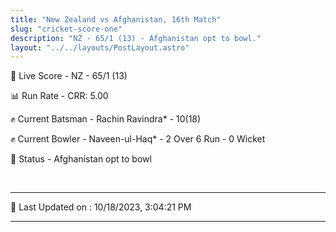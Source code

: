 ```yaml
---
title: "New Zealand vs Afghanistan, 16th Match"
slug: "cricket-score-one"
description: "NZ - 65/1 (13) - Afghanistan opt to bowl."
layout: "../../layouts/PostLayout.astro"
---
```


🔴 Live Score - NZ - 65/1 (13)  

📊 Run Rate - CRR: 5.00  

✊ Current Batsman - Rachin Ravindra* - 10(18)  

✊ Current Bowler - Naveen-ul-Haq* - 2 Over 6 Run - 0 Wicket  

📑 Status - Afghanistan opt to bowl

<br />

***

📝 Last Updated on : 10/18/2023, 3:04:21 PM

***

